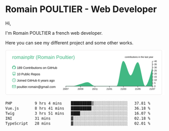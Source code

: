 # Romain POULTIER - Web Developer

Hi,

I'm Romain POULTIER a french web developer.

Here you can see my different project and some other works.



[![](https://raw.githubusercontent.com/romainpltr/romainpltr/master/profile-summary-card-output/vue/0-profile-details.svg)](https://github.com/vn7n24fzkq/github-profile-summary-cards)

<!--START_SECTION:waka-->
```text
PHP          9 hrs 4 mins    █████████▒░░░░░░░░░░░░░░░   37.81 % 
Vue.js       8 hrs 41 mins   █████████░░░░░░░░░░░░░░░░   36.18 % 
Twig         3 hrs 51 mins   ████░░░░░░░░░░░░░░░░░░░░░   16.07 % 
INI          31 mins         ▓░░░░░░░░░░░░░░░░░░░░░░░░   02.18 % 
TypeScript   28 mins         ▓░░░░░░░░░░░░░░░░░░░░░░░░   02.01 % 
```
<!--END_SECTION:waka-->
